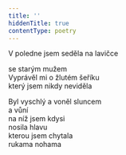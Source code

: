 ```yaml
---
title: ''
hiddenTitle: true
contentType: poetry
---
```


<section>

V poledne jsem seděla na lavičce

se starým mužem  
Vyprávěl mi o žlutém šeříku  
který jsem nikdy neviděla

</section>

<section>

Byl vyschlý a voněl sluncem  
a vůní  
na níž jsem kdysi  
nosila hlavu  
kterou jsem chytala  
rukama nohama

</section>
